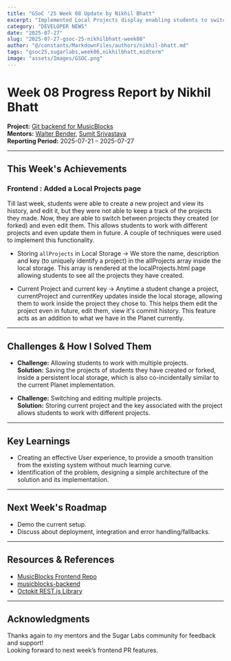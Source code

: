 ```yaml
---
title: "GSoC '25 Week 08 Update by Nikhil Bhatt"
excerpt: "Implemented Local Projects display enabling students to switch between different projects they created "
category: "DEVELOPER NEWS"
date: "2025-07-27"
slug: "2025-07-27-gsoc-25-nikhilbhatt-week08"
author: "@/constants/MarkdownFiles/authors/nikhil-bhatt.md"
tags: "gsoc25,sugarlabs,week06,nikhilbhatt,midterm"
image: "assets/Images/GSOC.png"
---
```


<!-- markdownlint-disable -->

# Week 08 Progress Report by Nikhil Bhatt

**Project:** [Git backend for MusicBlocks](https://github.com/benikk/musicblocks-backend)  
**Mentors:** [Walter Bender](https://github.com/walterbender), [Sumit Srivastava](https://github.com/sum2it)  
**Reporting Period:** 2025-07-21 – 2025-07-27  

---
## This Week's Achievements

### Frontend : Added a Local Projects page

Till last week, students were able to create a new project and view its history, and edit it, but they were not able to keep a track of the projects they made. Now, they are able to switch between projects they created (or forked) and even edit them. This allows students to work with different projects and even update them in future. A couple of techniques were used to implement this functionality. 

- Storing `allProjects` in Local Storage 
  → We store the name, description and key (to uniquely identify a project) in the allProjects array inside the local storage. This array is rendered at the localProjects.html page allowing students to see all the projects they have created. 

- Current Project and current key 
  → Anytime a student change a project, currentProject and currentKey updates inside the local storage, allowing them to work inside the project they chose to. This helps them edit the project even in future, edit them, view it's commit history. This feature acts as an addition to what we have in the Planet currently. 

---


## Challenges & How I Solved Them

- **Challenge:** Allowing students to work with multiple projects.   
  **Solution:** Saving the projects of students they have created or forked, inside a persistent local storage, which is also co-incidentally similar to the current Planet implementation. 

- **Challenge:** Switching and editing multiple projects.  
  **Solution:** Storing current project and the key associated with the project allows students to work with different projects. 

---

## Key Learnings
- Creating an effective User experience, to provide a smooth transition from the existing system without much learning curve.
- Identification of the problem, designing a simple architecture of the solution and its implementatiion. 

---

## Next Week's Roadmap
- Demo the current setup. 
- Discuss about deployment, integration and error handling/fallbacks. 

---

## Resources & References

- [MusicBlocks Frontend Repo](https://github.com/sugarlabs/musicblocks)
- [musicblocks-backend](https://github.com/benikk/musicblocks-backend)
- [Octokit REST.js Library](https://github.com/octokit/rest.js)

---

## Acknowledgments

Thanks again to my mentors and the Sugar Labs community for feedback and support!  
Looking forward to next week’s frontend PR features. 

